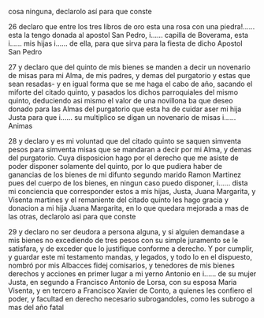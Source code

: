 cosa ninguna, declarolo así para que conste

26 declaro que entre los tres libros de oro esta una rosa con una piedra!...... esta la tengo donada al apostol San Pedro, i...... capilla de Boverama, esta i...... mis hijas i...... de ella, para que sirva para la fiesta de dicho Apostol San Pedro

27 y declaro que del quinto de mis bienes se manden a decir un novenario de misas para mi Alma, de mis padres, y demas del purgatorio y estas que sean resadas- y en igual forma que se me haga el cabo de año, sacando el miforte del citado quinto, y pasados los dichos parroquiales del mismo quinto, deduciendo asi mismo el valor de una novillona ba que deseo donado para las Almas del purgatorio que esta ha de cuidar aser mi hija Justa para que i...... su multiplico se digan un novenario de misas i...... Animas

28 y declaro y es mi voluntad que del citado quinto se saquen simventa pesos para simventa misas que se mandaran a decir por mi Alma, y demas del purgatorio. Cuya disposicion hago por el derecho que me asiste de poder disponer solamente del quinto, por lo que pudiera haber de ganancias de los bienes de mi difunto segundo marido Ramon Martinez pues del cuerpo de los bienes, en ningun caso puedo disponer, i...... dista mi conciencia que corresponder estos a mis hijas, Justa, Juana Margarita, y Visenta martines y el remaniente del citado quinto les hago gracia y donacion a mi hija Juana Margarita, en lo que quedara mejorada a mas de las otras, declarolo asi para que conste

29 y declaro no ser deudora a persona alguna, y si alguien demandase a mis bienes no excediendo de tres pesos con su simple juramento se le satisfara, y de exceder que lo justifique conforme a derecho. Y por cumplir, y guardar este mi testamento mandas, y legados, y todo lo en el dispuesto, nombró por mis Albacces fidej comisarios, y tenedores de mis bienes derechos y acciones en primer lugar a mi yerno Antonio en i...... de su mujer Justa, en segundo a Francisco Antonio de Lorsa, con su esposa Maria Visenta, y en tercero a Francisco Xavier de Conto, a quienes les confiero el poder, y facultad en derecho necesario subrogandoles, como les subrogo a mas del año fatal
